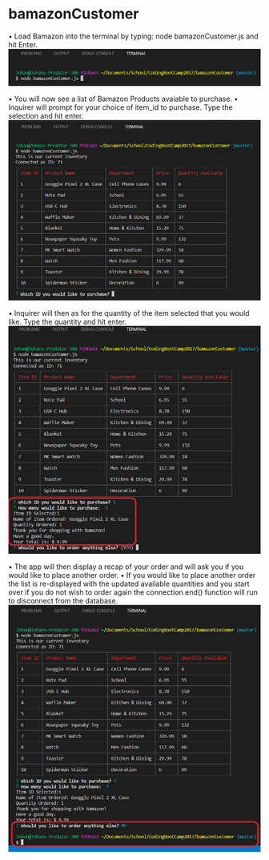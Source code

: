# bamazonCustomer

•	Load Bamazon into the terminal by typing: node bamazonCustomer.js and hit Enter.
![alt text](https://github.com/Johan3953/bamazonCustomer/blob/master/Screenshots/Screenshot%20(17).png)

•	You will now see a list of Bamazon Products avaiable to purchase.
•	Inquirer will prompt for your choice of item_id to purchase. Type the selection and hit enter.
![alt text](https://github.com/Johan3953/bamazonCustomer/blob/master/Screenshots/Screenshot%20(18).png)

•	Inquirer will then as for the quantity of the item selected that you would like. Type the quantity and hit enter.
![alt text](https://github.com/Johan3953/bamazonCustomer/blob/master/Screenshots/Screenshot%20(19).png)

•	The app will then display a recap of your order and will ask you if you would like to place another order.
•	If you would like to place another order the list is re-displayed with the updated available quantities and you start over if you do not wish to order again the connection.end() function will run to disconnect from the database.
![alt text](https://github.com/Johan3953/bamazonCustomer/blob/master/Screenshots/Screenshot%20(20).png)
